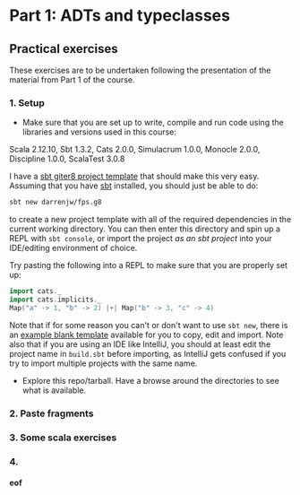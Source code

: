 # Part 1: ADTs and typeclasses

## Practical exercises

These exercises are to be undertaken following the presentation of the material from Part 1 of the course.

### 1. Setup

* Make sure that you are set up to write, compile and run code using the libraries and versions used in this course:

Scala 2.12.10, Sbt 1.3.2, Cats 2.0.0, Simulacrum 1.0.0, Monocle 2.0.0, Discipline 1.0.0, ScalaTest 3.0.8

I have a [sbt giter8 project template](https://github.com/darrenjw/fps.g8) that should make this very easy. Assuming that you have [sbt]() installed, you should just be able to do:
```bash
sbt new darrenjw/fps.g8
```
to create a new project template with all of the required dependencies in the current working directory. You can then enter this directory and spin up a REPL with `sbt console`, or import the project *as an sbt project* into your IDE/editing environment of choice.

Try pasting the following into a REPL to make sure that you are properly set up:
```scala
import cats._
import cats.implicits._
Map("a" -> 1, "b" -> 2) |+| Map("b" -> 3, "c" -> 4)
```

Note that if for some reason you can't or don't want to use `sbt new`, there is an [example blank template](../app-template) available for you to copy, edit and import. Note also that if you are using an IDE like IntelliJ, you should at least edit the project name in `build.sbt` before importing, as IntelliJ gets confused if you try to import multiple projects with the same name.

* Explore this repo/tarball. Have a browse around the directories to see what is available. 

### 2. Paste fragments


### 3. Some scala exercises


### 4. 



#### eof

